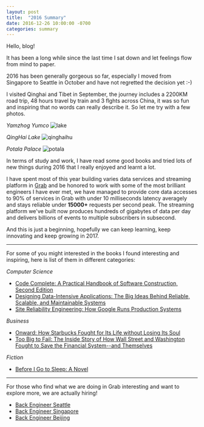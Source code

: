 ```yaml
---
layout: post
title:  "2016 Summary"
date: 2016-12-26 10:00:00 -0700
categories: summary
---
```


Hello, blog!

It has been a long while since the last time I sat down and let feelings flow from mind to paper.

2016 has been generally gorgeous so far, especially I moved from Singapore to Seattle in October and have not regretted the decision yet :-)

I visited Qinghai and Tibet in September, the journey includes a 2200KM road trip, 48 hours travel by train and 3 flghts
across China, it was so fun and inspiring that no words can really describe it. So let me try with a few photos.


*Yamzhog Yumco*
![lake]({{site.github.url}}/assets/img/lake.jpg "Lake")

*QingHai Lake*
![qinghaihu]({{site.github.url}}/assets/img/qinghaihu.jpg "QingHai Lake")

*Potala Palace*
![potala]({{site.github.url}}/assets/img/potala_palace.jpg "Potala Palace")

In terms of study and work, I have read some good books and tried lots of new things during 2016 that I really
enjoyed and learnt a lot.

I have spent most of this year building varies data services and streaming platform in [Grab](https://www.grab.com/sg/) and be honored to work with
some of the most brilliant engineers I have ever met, we have managed to provide core data accesses to 90% of services in
Grab with under 10 milliseconds latency averagely and stays reliable under **15000+** requests per second peak. The streaming
platform we've built now produces hundreds of gigabytes of data per day and delivers billions of events to multiple
subscribers in subsecond.

And this is just a beginning, hopefully we can keep learning, keep innovating and keep growing in 2017.

---

For some of you might interested in the books I found interesting and inspiring, here is list of them in different categories:

*Computer Science*
* <a target="_blank" href="https://www.amazon.com/gp/product/0735619670/ref=as_li_tl?ie=UTF8&camp=1789&creative=9325&creativeASIN=0735619670&linkCode=as2&tag=allabocol0a-20&linkId=1d38e7d43515d1e3f37908834e74ae51">Code Complete: A Practical Handbook of Software Construction, Second Edition</a><img src="//ir-na.amazon-adsystem.com/e/ir?t=allabocol0a-20&l=am2&o=1&a=0735619670" width="1" height="1" border="0" alt="" style="border:none !important; margin:0px !important;" />
* <a target="_blank" href="https://www.amazon.com/gp/product/1449373321/ref=as_li_tl?ie=UTF8&camp=1789&creative=9325&creativeASIN=1449373321&linkCode=as2&tag=allabocol0a-20&linkId=27611865abe50dae2d018a1c0ca1ae6a">Designing Data-Intensive Applications: The Big Ideas Behind Reliable, Scalable, and Maintainable Systems</a><img src="//ir-na.amazon-adsystem.com/e/ir?t=allabocol0a-20&l=am2&o=1&a=1449373321" width="1" height="1" border="0" alt="" style="border:none !important; margin:0px !important;" />
* <a target="_blank" href="https://www.amazon.com/gp/product/149192912X/ref=as_li_tl?ie=UTF8&camp=1789&creative=9325&creativeASIN=149192912X&linkCode=as2&tag=allabocol0a-20&linkId=cc007b519efde571f2a07da71179fc8b">Site Reliability Engineering: How Google Runs Production Systems</a><img src="//ir-na.amazon-adsystem.com/e/ir?t=allabocol0a-20&l=am2&o=1&a=149192912X" width="1" height="1" border="0" alt="" style="border:none !important; margin:0px !important;" />

*Business*
* <a target="_blank" href="https://www.amazon.com/gp/product/1609613821/ref=as_li_tl?ie=UTF8&camp=1789&creative=9325&creativeASIN=1609613821&linkCode=as2&tag=allabocol0a-20&linkId=148503aaed012dc057ed2bd5b6c46ef0">Onward: How Starbucks Fought for Its Life without Losing Its Soul</a><img src="//ir-na.amazon-adsystem.com/e/ir?t=allabocol0a-20&l=am2&o=1&a=1609613821" width="1" height="1" border="0" alt="" style="border:none !important; margin:0px !important;" />
* <a target="_blank" href="https://www.amazon.com/gp/product/0143118242/ref=as_li_tl?ie=UTF8&camp=1789&creative=9325&creativeASIN=0143118242&linkCode=as2&tag=allabocol0a-20&linkId=bbe0f1989904aa6e42dab0934c1487b5">Too Big to Fail: The Inside Story of How Wall Street and Washington Fought to Save the Financial System--and Themselves</a><img src="//ir-na.amazon-adsystem.com/e/ir?t=allabocol0a-20&l=am2&o=1&a=0143118242" width="1" height="1" border="0" alt="" style="border:none !important; margin:0px !important;" />

*Fiction*
* <a target="_blank" href="https://www.amazon.com/gp/product/0062060562/ref=as_li_tl?ie=UTF8&camp=1789&creative=9325&creativeASIN=0062060562&linkCode=as2&tag=allabocol0a-20&linkId=1aa644bee59d5cb4165a066e262fa992">Before I Go to Sleep: A Novel</a><img src="//ir-na.amazon-adsystem.com/e/ir?t=allabocol0a-20&l=am2&o=1&a=0062060562" width="1" height="1" border="0" alt="" style="border:none !important; margin:0px !important;" />

---

For those who find what we are doing in Grab interesting and want to explore more, we are actually hiring!

* [Back Engineer Seattle](https://jobs.lever.co/grab/b6bf442a-b7f2-40d1-8078-49beb5c70e23?lever-via=yUD1l9SNEh)
* [Back Engineer Singapore](https://jobs.lever.co/grab/5f2741fd-37dc-419f-89b6-3e91368b258e?lever-via=yUD1l9SNEh)
* [Back Engineer Beijing](https://jobs.lever.co/grab/315571c4-5d9a-4e77-b521-f7ed6736bf56?lever-via=yUD1l9SNEh)
